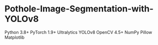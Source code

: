 # Pothole-Image-Segmentation-with-YOLOv8
Python 3.8+ PyTorch 1.9+ Ultralytics YOLOv8 OpenCV 4.5+ NumPy Pillow Matplotlib
